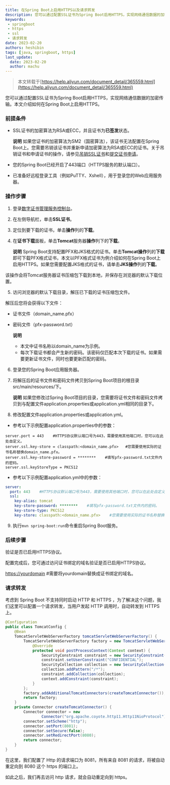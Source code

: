 ```yaml
---
title: 在Spring Boot上启用HTTPS以及请求转发
description: 您可以通过配置SSL证书为Spring Boot启用HTTPS，实现网络通信数据的加密传输。本文介绍如何在Spring Boot上启用HTTPS以及http请求转发至https。
keywords:
 - springboot
 - https
 - ssl
 - 请求转发
date: 2023-02-20
authors: heshibin
tags: [java, springboot, https]
last_update:
  date: 2023-02-20
  author: machu
---
```


> 本文转载于[https://help.aliyun.com/document_detail/365559.html](https://help.aliyun.com/document_detail/365559.html)  

  
您可以通过配置SSL证书为Spring Boot启用HTTPS，实现网络通信数据的加密传输。本文介绍如何在Spring Boot上启用HTTPS。

### 前提条件

- SSL证书的加密算法为RSA或ECC，并且证书为**已签发**状态。

  **说明** 如果您证书的加密算法为SM2（国密算法），该证书无法配置在Spring Boot上。您需要吊销该证书并重新申请加密算法为RSA或ECC的证书。关于吊销证书和申请证书的操作，请参见[吊销SSL证书](https://help.aliyun.com/document_detail/98577.htm#concept-v5s-lxn-yfb)和[提交证书申请](https://help.aliyun.com/document_detail/98574.htm#concept-wxz-3xn-yfb)。

- 您的Spring Boot已经开启了443端口（HTTPS服务的默认端口）。

- 已准备好远程登录工具（例如PuTTY、Xshell），用于登录您的Web应用服务器。



### 操作步骤

1. 登录[数字证书管理服务控制台](https://yundunnext.console.aliyun.com/?p=cas)。
2. 在左侧导航栏，单击**SSL证书**。
3. 定位到要下载的证书，单击**操作**列的**下载**。
4. 在**证书下载**面板，单击**Tomcat**服务器**操作**列下的**下载**。

   **说明** Spring Boot支持配置PFX和JKS格式的证书。单击**Tomcat操作**列的**下载**即可下载PFX格式证书，本文以PFX格式证书为例介绍如何在Spring Boot上启用HTTPS。如果您需要配置JKS格式的证书，请单击**JKS操作**列的**下载**。  

该操作会将Tomcat服务器证书压缩包下载到本地，并保存在浏览器的默认下载位置。

5. 访问浏览器的默认下载目录，解压已下载的证书压缩包文件。  

解压后您将会获得以下文件：  

- 证书文件（domain_name.pfx）  
- 密码文件（pfx-password.txt）

  **说明** 

     - 本文中证书名称以domain_name为示例。  
     - 每次下载证书都会产生新的密码。该密码仅匹配本次下载的证书。如果需要更新证书文件，同时也要更新匹配的密码。

6. 登录您的Spring Boot应用服务器。

7. 将解压后的证书文件和密码文件拷贝到Spring Boot项目的根目录src/main/resources/下。

   **说明** 如果您修改过Spring Boot项目的目录，您需要将证书文件和密码文件拷贝到与配置文件application.properties或application.yml相同的目录下。  

8. 修改配置文件application.properties或application.yml。  

  - 参考以下示例配置application.properties中的参数：

  ```properties
  server.port = 443    #HTTPS协议默认端口号为443，需要使用其他端口时，您可以在此处自定义。
  server.ssl.key-store = classpath:<domain_name.pfx>   #您需要使用实际的证书名称替换domain_name.pfx。
  server.ssl.key-store-password = ********    #填写pfx-password.txt文件内的密码。
  server.ssl.keyStoreType = PKCS12
  ```

  - 参考以下示例配置application.yml中的参数：  

  ```yaml
  server:
    port: 443    #HTTPS协议默认端口号为443，需要使用其他端口时，您可以在此处自定义。
    ssl:
      key-alias: tomcat
      key-store-password: ********    #填写pfx-password.txt文件内的密码。
      key-store-type: PKCS12
      key-store: classpath:<domain_name.pfx>    #您需要使用实际的证书名称替换domain_name.pfx。
  ```

  

9. 执行`mvn spring-boot:run`命令重启Spring Boot服务。    

### 后续步骤

验证是否已启用HTTPS协议。   

配置完成后，您可通过访问证书绑定的域名验证是否已启用HTTPS协议。    

[https://yourdomain](https://yourdomain)   #需要将yourdomain替换成证书绑定的域名。

### 请求转发

考虑到 Spring Boot 不支持同时启动 HTTP 和 HTTPS ，为了解决这个问题，我们这里可以配置一个请求转发，当用户发起 HTTP 调用时，自动转发到 HTTPS 上。

```java
@Configuration
public class TomcatConfig {
    @Bean
    TomcatServletWebServerFactory tomcatServletWebServerFactory() {
        TomcatServletWebServerFactory factory = new TomcatServletWebServerFactory(){
            @Override
            protected void postProcessContext(Context context) {
                SecurityConstraint constraint = new SecurityConstraint();
                constraint.setUserConstraint("CONFIDENTIAL");
                SecurityCollection collection = new SecurityCollection();
                collection.addPattern("/*");
                constraint.addCollection(collection);
                context.addConstraint(constraint);
            }
        };
        factory.addAdditionalTomcatConnectors(createTomcatConnector());
        return factory;
    }
    private Connector createTomcatConnector() {
        Connector connector = new
                Connector("org.apache.coyote.http11.Http11NioProtocol");
        connector.setScheme("http");
        connector.setPort(8081);
        connector.setSecure(false);
        connector.setRedirectPort(8080);
        return connector;
    }
}
```

在这里，我们配置了 Http 的请求端口为 8081，所有来自 8081 的请求，将被自动重定向到 8080 这个 https 的端口上。  

如此之后，我们再去访问 http 请求，就会自动重定向到 https。  

